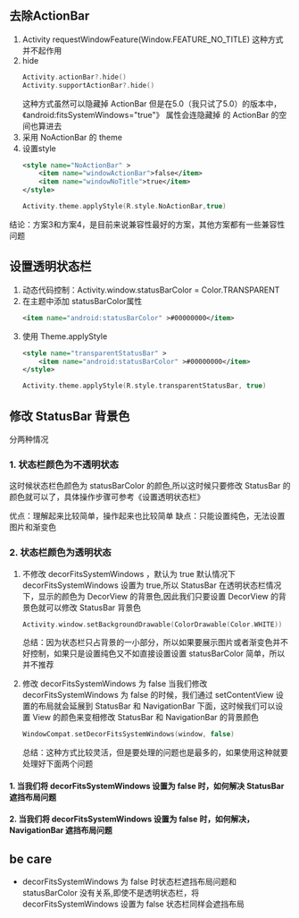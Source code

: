 ## 去除ActionBar
1. Activity requestWindowFeature(Window.FEATURE_NO_TITLE)  这种方式并不起作用
2. hide
    ```kotlin 
    Activity.actionBar?.hide()
    Activity.supportActionBar?.hide()
    ```
    这种方式虽然可以隐藏掉 ActionBar 但是在5.0（我只试了5.0）的版本中，《android:fitsSystemWindows="true"》 属性会连隐藏掉  的 ActionBar 的空间也算进去
3. 采用 NoActionBar 的 theme 
4. 设置style
    ```xml
    <style name="NoActionBar" >
        <item name="windowActionBar">false</item>
        <item name="windowNoTitle">true</item>
    </style>
    ```
    ```kotlin
    Activity.theme.applyStyle(R.style.NoActionBar,true)
    ```

结论：方案3和方案4，是目前来说兼容性最好的方案，其他方案都有一些兼容性问题 

## 设置透明状态栏
1. 动态代码控制：Activity.window.statusBarColor = Color.TRANSPARENT
2. 在主题中添加 statusBarColor属性
    ```xml
    <item name="android:statusBarColor" >#00000000</item>
    ```
3. 使用 Theme.applyStyle
    ```xml
    <style name="transparentStatusBar" >
        <item name="android:statusBarColor" >#00000000</item>
    </style>
    ```
    ```kotlin
    Activity.theme.applyStyle(R.style.transparentStatusBar, true)
    ```

## 修改 StatusBar 背景色
分两种情况
### 1. 状态栏颜色为不透明状态
这时候状态栏色颜色为 statusBarColor 的颜色,所以这时候只要修改 StatusBar 的颜色就可以了，具体操作步骤可参考《设置透明状态栏》

优点：理解起来比较简单，操作起来也比较简单
缺点：只能设置纯色，无法设置图片和渐变色
### 2. 状态栏颜色为透明状态

1. 不修改 decorFitsSystemWindows ，默认为 true
默认情况下 decorFitsSystemWindows 设置为 true,所以 StatusBar 在透明状态栏情况下，显示的颜色为 DecorView 的背景色,因此我们只要设置 DecorView 的背景色就可以修改 StatusBar 背景色

    ```kotlin
    Activity.window.setBackgroundDrawable(ColorDrawable(Color.WHITE))
    ```

    总结：因为状态栏只占背景的一小部分，所以如果要展示图片或者渐变色并不好控制，如果只是设置纯色又不如直接设置设置  statusBarColor 简单，所以并不推荐

2. 修改 decorFitsSystemWindows 为 false
当我们修改 decorFitsSystemWindows 为 false 的时候，我们通过 setContentView 设置的布局就会延展到 StatusBar 和 NavigationBar 下面，这时候我们可以设置 View 的颜色来变相修改  StatusBar 和 NavigationBar 的背景颜色

    ```kotlin
    WindowCompat.setDecorFitsSystemWindows(window, false)
    ```
    总结：这种方式比较灵活，但是要处理的问题也是最多的，如果使用这种就要处理好下面两个问题  
#### 1. 当我们将 decorFitsSystemWindows 设置为 false 时，如何解决 StatusBar 遮挡布局问题 

#### 2. 当我们将 decorFitsSystemWindows 设置为 false 时，如何解决，NavigationBar 遮挡布局问题 


## be care
* decorFitsSystemWindows 为 false 时状态栏遮挡布局问题和 statusBarColor 没有关系,即使不是透明状态栏，将 decorFitsSystemWindows 设置为 false 状态栏同样会遮挡布局
